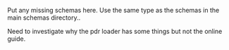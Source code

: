 Put any missing schemas here. Use the same type as the schemas in the main schemas directory..

Need to investigate why the pdr loader has some things but not the online guide.
